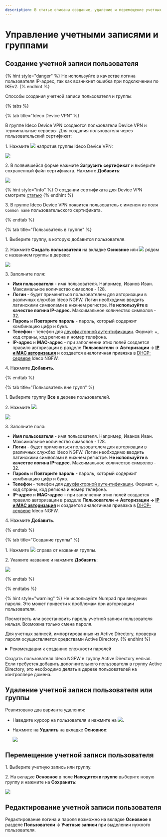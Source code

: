 ```yaml
---
description: В статье описаны создание, удаление и перемещение учетных записей пользователей.
---
```


# Управление учетными записями и группами

## Создание учетной записи пользователя

{% hint style="danger" %}
Не используйте в качестве логина пользователя IP-адрес, так как возникнет ошибка при подключении по IKEv2.
{% endhint %}

Способы создания учетной записи пользователя и группы:

{% tabs %}

{% tab title="Ideco Device VPN" %}

В группе Ideco Device VPN создаются пользователи Device VPN и терминальные серверы. Для создания пользователя через пользовательский сертификат:

1\. Нажмите ![](/.gitbook/assets/icon-add-user.png) напротив группы Ideco Device VPN:

![](/.gitbook/assets/tree21.png)

2\. В появившейся форме нажмите **Загрузить сертификат** и выберите сохраненный файл сертификата. Нажмите **Добавить**:

![](/.gitbook/assets/tree22.png)

{% hint style="info" %}
О создании сертификата для Device VPN смотрите [статью](/settings/users/ideco-client/device-vpn-cert.md)
{% endhint %}

3\. В группе Ideco Device VPN появится пользователь с именем из поля `Common name` пользовательского сертификата.

{% endtab %}

{% tab title="Пользователь в группе" %}

1\. Выберите группу, в которую добавится пользователя.

2\. Нажмите **Создать пользователя** на вкладке **Основное** или ![](/.gitbook/assets/icon-add-user.png) рядом с названием группы в дереве:

![](/.gitbook/assets/tree2.gif)

3\. Заполните поля:

* **Имя пользователя** - имя пользователя. Например, Иванов Иван. Максимальное количество символов - 128.
* **Логин** - будет применяться пользователем для авторизации в различных службах Ideco NGFW. Логин необходимо вводить латинскими символами в нижнем регистре. **Не используйте в качестве логина IP-адрес.** Максимальное количество символов - 32.
* **Пароль** и **Повторите пароль** - пароль, который содержит комбинацию цифр и букв.
* **Телефон** - телефон для [двухфакторной аутентификации](/settings/users/two-factor-authentication.md). Формат: +, код страны, код региона и номер телефона.
* **IP-адрес** и **MAC-адрес** - при заполнении этих полей создается правило авторизации в разделе **Пользователи -> Авторизации -> [IP и MAC авторизация](/settings/users/authorization/ip-and-mac-authorization/README.md)** и создается аналогичная привязка в [DHCP-сервере](/settings/services/dhcp.md) Ideco NGFW.

4\. Нажмите **Добавить**.

{% endtab %}

{% tab title="Пользователь вне групп" %}

1\. Выберите группу **Все** в дереве пользователей.

2\. Нажмите ![](/.gitbook/assets/icon-add-user.png):

![](/.gitbook/assets/tree3.gif)

3\. Заполните поля:

* **Имя пользователя** - имя пользователя. Например, Иванов Иван. Максимальное количество символов - 128.
* **Логин** - будет применяться пользователем для авторизации в различных службах Ideco NGFW. Логин необходимо вводить латинскими символами в нижнем регистре. **Не используйте в качестве логина IP-адрес.** Максимальное количество символов - 32.
* **Пароль** и **Повторите пароль** - пароль, который содержит комбинацию цифр и букв. 
* **Телефон** - телефон для [двухфакторной аутентификации](/settings/users/two-factor-authentication.md). Формат: +, код страны, код региона и номер телефона.
* **IP-адрес** и **MAC-адрес** - при заполнении этих полей создается правило авторизации в разделе **Пользователи -> Авторизации -> [IP и MAC авторизация](/settings/users/authorization/ip-and-mac-authorization/README.md)** и создается аналогичная привязка в [DHCP-сервере](/settings/services/dhcp.md) Ideco NGFW.

4\. Нажмите **Добавить**.

{% endtab %}

{% tab title="Создание группы" %}

1\. Нажмите ![](/.gitbook/assets/icon-group.png) справа от названия группы.

2\. Укажите название и нажмите **Добавить**:

![](/.gitbook/assets/tree4.gif)

{% endtab %}

{% endtabs %}

{% hint style="warning" %}
Не используйте Numpad при введении пароля. Это может привести к проблемам при авторизации пользователя.

Посмотреть или восстановить пароль учетной записи пользователя нельзя. Возможна только смена пароля.

Для учетных записей, импортированных из Active Directory, проверка пароля осуществляется средствами Active Directory.
{% endhint %}

<details>

<summary>Рекомендации к созданию сложности паролей</summary>

**Доступна автоматическая генерация пароля!**

* Минимальная длина - 12 символов.
* Использование строчных и заглавных латинских символов.
* Использование цифр и специальных символов.

</details>

Создать пользователя Ideco NGFW в группу Active Directory нельзя. Если требуется добавить дополнительного пользователя в группу Active Directory, это необходимо делать в дереве пользователей на контроллере домена.

## Удаление учетной записи пользователя или группы

Реализовано два варианта удаления:

* Наведите курсор на пользователя и нажмите на ![](/.gitbook/assets/icon-delete2.png).

* Нажмите на **Удалить** на вкладке **Основное**:

    ![](/.gitbook/assets/tree5.gif)

## Перемещение учетной записи пользователя

1\. Выберите учетную запись или группу.

2\. На вкладке **Основное** в поле **Находится в группе** выберите новую группу и нажмите на **Сохранить**:

![](/.gitbook/assets/tree6.gif)

## Редактирование учетной записи пользователя

Редактирование логина и пароля возможно на вкладке **Основное** в разделе **Пользователи -> Учетные записи** при выделении нужного пользователя.
